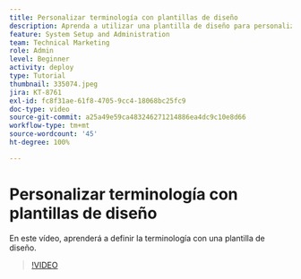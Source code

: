 ```yaml
---
title: Personalizar terminología con plantillas de diseño
description: Aprenda a utilizar una plantilla de diseño para personalizar la terminología que se ve en la interfaz de usuario para tareas, proyectos y otros elementos.
feature: System Setup and Administration
team: Technical Marketing
role: Admin
level: Beginner
activity: deploy
type: Tutorial
thumbnail: 335074.jpeg
jira: KT-8761
exl-id: fc8f31ae-61f8-4705-9cc4-18068bc25fc9
doc-type: video
source-git-commit: a25a49e59ca483246271214886ea4dc9c10e8d66
workflow-type: tm+mt
source-wordcount: '45'
ht-degree: 100%

---
```


# Personalizar terminología con plantillas de diseño

En este vídeo, aprenderá a definir la terminología con una plantilla de diseño.

>[!VIDEO](https://video.tv.adobe.com/v/335074/?quality=12&learn=on)
